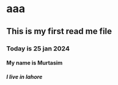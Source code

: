# aaa
## This is my first read me file
### Today is 25 jan 2024
#### My name is Murtasim
##### I live in lahore
